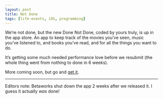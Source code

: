 ```yaml
---
layout: post
title: Not Done
tags: [life-events, iOS, programming]
---
```


We’re not done, but the new Done Not Done, coded by yours truly, is up in the app store. An app to keep track of the movies you’ve seen, music you’ve listened to, and books you’ve read, and for all the things you want to do.

It’s getting some much needed performance love before we resubmit (the whole thing went from nothing to done in 6 weeks).

More coming soon, but go and [get it](https://itunes.apple.com/us/app/done-not-done/id582865085).

---

Editors note:
Betaworks shut down the app 2 weeks after we released it. I guess it actually _was_ done!